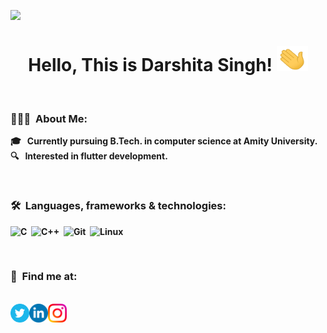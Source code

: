 ![](https://coverfiles.alphacoders.com/503/50382.jpg)
<h1 align="center"><strong>Hello, This is Darshita Singh! <img src="https://raw.githubusercontent.com/Vaibhav-afk/Vaibhav-afk/master/wave.gif" width=50 height=40 /> <strong/></h1>
<br>

### 👨🏻‍💻 &nbsp;About Me:

🎓 &nbsp; Currently pursuing B.Tech. in computer science at Amity University.\
🔍 &nbsp; Interested in flutter development.
  

<br />

### 🛠 &nbsp;Languages, frameworks & technologies:

![C](https://img.shields.io/badge/-C-05122A?style=flat&logo=C&logoColor=A8B9CC)&nbsp;
![C++](https://img.shields.io/badge/-C++-05122A?style=flat&logo=C%2B%2B&logoColor=00599C)&nbsp;
![Git](https://img.shields.io/badge/-Git-05122A?style=flat&logo=git)&nbsp;
![Linux](https://img.shields.io/badge/-Linux-05122A?style=flat&logo=linux)&nbsp;

<br />

### 🤝 &nbsp;Find me at:
<br/>
<a href="https://mobile.twitter.com/Darshita_1" target="_blank">
  <img align="left" alt="Darshita | Twitter" width="30px" src="icons/twitter.svg" />
</a>

<a href="https://www.linkedin.com/in/darshita-singh-7a47361a0/" target="_blank">
  <img align="left" alt="Darshita| LinkedIN" width="30px" src="icons/linkedin.svg" />
</a>

<a href="https://www.instagram.com/darshita.1/" target="_blank">
  <img align="left" alt="Darshita | Instagram" width="30px" src="icons/instagram.png" />
</a>

<br />
<br/>

<!--
**Darshita-1/Darshita-1** is a ✨ _special_ ✨ repository because its `README.md` (this file) appears on your GitHub profile.

Here are some ideas to get you started:

- 🔭 I’m currently working on ...
- 🌱 I’m currently learning ...
- 👯 I’m looking to collaborate on ...
- 🤔 I’m looking for help with ...
- 💬 Ask me about ...
- 📫 How to reach me: ...
- 😄 Pronouns: ...
- ⚡ Fun fact: ...
-->
